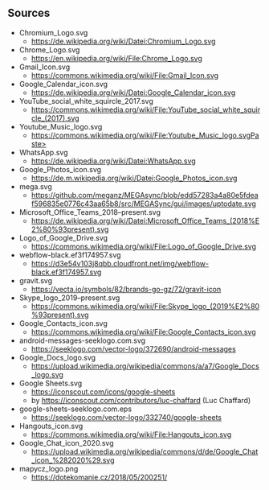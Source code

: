 ## Sources

- Chromium_Logo.svg
  - https://de.wikipedia.org/wiki/Datei:Chromium_Logo.svg
- Chrome_Logo.svg
  - https://en.wikipedia.org/wiki/File:Chrome_Logo.svg
- Gmail_Icon.svg
  - https://commons.wikimedia.org/wiki/File:Gmail_Icon.svg
- Google_Calendar_icon.svg
  - https://de.wikipedia.org/wiki/Datei:Google_Calendar_icon.svg
- YouTube_social_white_squircle_2017.svg
  - https://commons.wikimedia.org/wiki/File:YouTube_social_white_squircle_(2017).svg
- Youtube_Music_logo.svg
  - https://commons.wikimedia.org/wiki/File:Youtube_Music_logo.svgPaste>
- WhatsApp.svg  
  - https://de.wikipedia.org/wiki/Datei:WhatsApp.svg
- Google_Photos_icon.svg
  - https://de.m.wikipedia.org/wiki/Datei:Google_Photos_icon.svg
- mega.svg
  - https://github.com/meganz/MEGAsync/blob/edd57283a4a80e5fdeaf596835e0776c43aa65b8/src/MEGASync/gui/images/uptodate.svg
- Microsoft_Office_Teams_2018–present.svg
  - https://de.wikipedia.org/wiki/Datei:Microsoft_Office_Teams_(2018%E2%80%93present).svg
- Logo_of_Google_Drive.svg
  - https://commons.wikimedia.org/wiki/File:Logo_of_Google_Drive.svg
- webflow-black.ef3f174957.svg
  - https://d3e54v103j8qbb.cloudfront.net/img/webflow-black.ef3f174957.svg
- gravit.svg
  - https://vecta.io/symbols/82/brands-go-gz/72/gravit-icon
- Skype_logo_2019–present.svg
  - https://commons.wikimedia.org/wiki/File:Skype_logo_(2019%E2%80%93present).svg
- Google_Contacts_icon.svg
  - https://commons.wikimedia.org/wiki/File:Google_Contacts_icon.svg
- android-messages-seeklogo.com.svg
  - https://seeklogo.com/vector-logo/372690/android-messages
- Google_Docs_logo.svg
  - https://upload.wikimedia.org/wikipedia/commons/a/a7/Google_Docs_logo.svg
- Google Sheets.svg
  - https://iconscout.com/icons/google-sheets
  - by https://iconscout.com/contributors/luc-chaffard (Luc Chaffard)
- google-sheets-seeklogo.com.eps
  - https://seeklogo.com/vector-logo/332740/google-sheets
- Hangouts_icon.svg
  - https://commons.wikimedia.org/wiki/File:Hangouts_icon.svg
- Google_Chat_icon_2020.svg
  - https://upload.wikimedia.org/wikipedia/commons/d/de/Google_Chat_icon_%282020%29.svg
- mapycz_logo.png
  - https://dotekomanie.cz/2018/05/200251/
